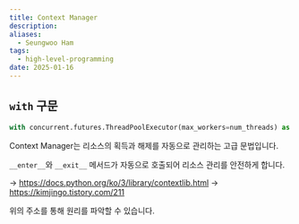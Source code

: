 ```yaml
---
title: Context Manager
description: 
aliases:
  - Seungwoo Ham
tags:
  - high-level-programming
date: 2025-01-16
---
```

## `with` 구문

```python
with concurrent.futures.ThreadPoolExecutor(max_workers=num_threads) as executor:
```

Context Manager는 리소스의 획득과 해제를 자동으로 관리하는 고급 문법입니다.

`__enter__`와 `__exit__` 메서드가 자동으로 호출되어 리소스 관리를 안전하게 합니다.

→ https://docs.python.org/ko/3/library/contextlib.html
→ https://kimjingo.tistory.com/211

위의 주소를 통해 원리를 파악할 수 있습니다.